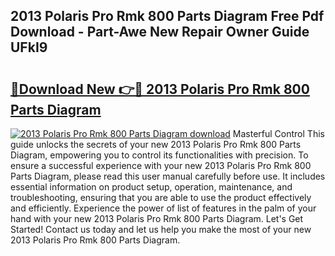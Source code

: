 ## 2013 Polaris Pro Rmk 800 Parts Diagram Free Pdf Download - Part-Awe New Repair Owner Guide UFkI9

# <h2><a href="http://dfhn713.blite.top/?on=2013+Polaris+Pro+Rmk+800+Parts+Diagram">🔗Download New 👉🔴 2013 Polaris Pro Rmk 800 Parts Diagram</a></h2>

[![2013 Polaris Pro Rmk 800 Parts Diagram download](https://i.imgur.com/lujVjoI.png)](http://dfhn713.blite.top/?on=2013+Polaris+Pro+Rmk+800+Parts+Diagram)
Masterful Control This guide unlocks the secrets of your new 2013 Polaris Pro Rmk 800 Parts Diagram, empowering you to control its functionalities with precision. To ensure a successful experience with your new 2013 Polaris Pro Rmk 800 Parts Diagram, please read this user manual carefully before use. It includes essential information on product setup, operation, maintenance, and troubleshooting, ensuring that you are able to use the product effectively and efficiently. Experience the power of list of features in the palm of your hand with your new 2013 Polaris Pro Rmk 800 Parts Diagram. Let's Get Started! Contact us today and let us help you make the most of your new 2013 Polaris Pro Rmk 800 Parts Diagram.
